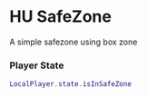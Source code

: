 # HU SafeZone
 A simple safezone using box zone

### Player State
```lua
LocalPlayer.state.isInSafeZone
```